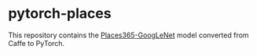 # pytorch-places

This repository contains the [Places365-GoogLeNet](https://github.com/CSAILVision/places365) model converted from Caffe to PyTorch.